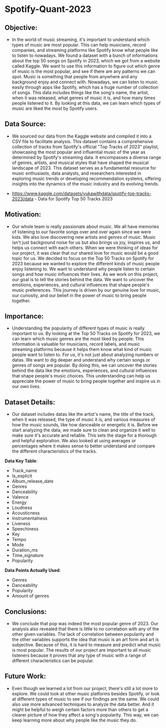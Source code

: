 # Spotify-Quant-2023
## Objective:

- In the world of music streaming, it's important to understand which types of music are most popular. This can help musicians, record companies, and streaming platforms like Spotify know what people like to listen to nowadays. We found a dataset with a bunch of informations about the top 50 songs on Spotify in 2023, which we got from a website called Kaggle. We want to use this information to figure out which genre of music is the most popular, and see if there are any patterns we can spot. Music is something that people from anywhere and any background enjoy and connect with. Nowadays, we can listen to music easily through apps like Spotify, which has a huge number of collection of songs. This data includes things like the song's name, the artist, when it was released, what genres of music it is, and how many times people listened to it. By looking at this data, we can learn which types of music are liked the most by Spotify users.

## Data Source:

- We sourced our data from the Kaggle website and compiled it into a CSV file to facilitate analysis. This dataset contains a comprehensive collection of tracks from Spotify's official "Top Tracks of 2023" playlist, showcasing the most popular and influential music of the year as determined by Spotify's streaming data. It encompasses a diverse range of genres, artists, and musical styles that have shaped the musical landscape of 2023. This dataset serves as a fundamental resource for music enthusiasts, data analysts, and researchers interested in exploring music trends or developing recommendation systems, offering insights into the dynamics of the music industry and its evolving trends.
  
- https://www.kaggle.com/datasets/yukawithdata/spotify-top-tracks-2023/data - Data for Spotify Top 50 Tracks 2023

## Motivation:

- Our whole team is really passionate about music. We all have memories of listening to our favorite songs over and over again since we were kids. We also love discovering new artists and genres of music. Music isn't just background noise for us but also brings us joy, inspires us, and helps us connect with each others. When we were thinking of ideas for our project, it was clear that our shared love for music would be a good topic for us. We decided to focus on the Top 50 Tracks on Spotify for 2023 because we wanted to explore the different kinds of music people enjoy listening to. We want to understand why people listen to certain songs and how music influences their lives. As we work on this project, our goal is to tell the stories behind the data. We want to uncover the emotions, experiences, and cultural influences that shape people's music preferences. This journey is driven by our genuine love for music, our curiosity, and our belief in the power of music to bring people together.

## Importance:

- Understanding the popularity of different types of music is really important to us. By looking at the Top 50 Tracks on Spotify for 2023, we can learn which music genres are the most liked by people. This information is valuable for musicians, record labels, and music streaming platforms because it helps them know what kind of music people want to listen to. For us, it's not just about analyzing numbers or datas. We want to dig deeper and understand why certain songs or genres of songs are popular. By doing this, we can uncover the stories behind the data like the emotions, experiences, and cultural influences that shape people's music choices. This understanding can help us appreciate the power of music to bring people together and inspire us in our own lives.

## Dataset Details:

- Our dataset includes datas like the artist's name, the title of the track, when it was released, the type of music it is, and various measures of how the music sounds, like how danceable or energetic it is. Before we start analyzing the data, we made sure to clean and organize it well to make sure it's accurate and reliable. This sets the stage for a thorough and helpful exploration. We also looked at using averages or percentages where it makes sense to better understand and compare the different characteristics of the tracks.

**Data Key Table**:
- Track_name
- Is_explicit
- Album_release_date
- Genres
- Danceability
- Valence
- Energy
- Loudness
- Acousticness
- Instrumentalness
- Liveness
- Speechiness
- Key
- Tempo
- Mode
- Duration_ms
- Time_signature
- Popularity
  
**Data Points Actually Used**:
- Genres
- Danceability
- Popularity
- Amount of genres

## Conclusions:
- We conclude that pop was indeed the most popular genre of 2023. Our analysis also revealed that there is little to no correlation with any of the other given variables. The lack of correlation between popularity and the other variables supports the idea that music is an art form and art is subjective. Because of this, it is hard to measure and predict what music is most popular. The results of our project are important to all music listeners because it proves that any type of music with a range of different characteristics can be popular.

## Future Work:
- Even though we learned a lot from our project, there's still a lot more to explore. We could look at other music platforms besides Spotify, or look at different types of music to see if our findings are the same. We could also use more advanced techniques to analyze the data better. And it might be helpful to weigh certain factors more than others to get a clearer picture of how they affect a song's popularity. This way, we can keep learning more about why people like the music they do.

